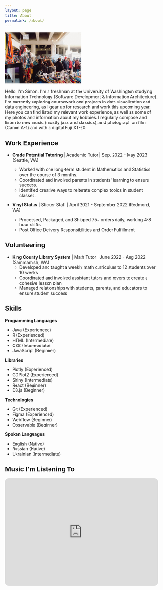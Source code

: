 ```yaml
---
layout: page
title: About
permalink: /about/
---
```


<img src="/DSCF3605.JPG" style="max-width: 50%; max-height: 50%;">

Hello! I'm Simon. I'm a freshman at the University of Washington studying Information Technology (Software Development & Information Architecture). I'm currently exploring coursework and projects in data visualization and data engineering, as I gear up for research and work this upcoming year. Here you can find listed my relevant work experience, as well as some of my photos and information about my hobbies. I regularly compose and listen to new music (mostly jazz and classics), and photograph on film (Canon A-1) and with a digital Fuji XT-20.

## Work Experience

- **Grade Potential Tutoring** | Academic Tutor | Sep. 2022 - May 2023 (Seattle, WA)
    * Worked with one long-term student in Mathematics and Statistics over the course of 3 months. 
    * Coordinated and involved parents in students' learning to ensure success.
    * Identified creative ways to reiterate complex topics in student classes.
    
- **Vinyl Status** | Sticker Staff | April 2021 - September 2022 (Redmond, WA)
    * Processed, Packaged, and Shipped 75+ orders daily, working 4-8 hour shifts 
    * Post Office Delivery Responsibilities and Order Fulfillment
    
## Volunteering

- **King County Library System** | Math Tutor | June 2022 - Aug 2022 (Sammamish, WA)
    * Developed and taught a weekly math curriculum to 12 students over 10 weeks
    * Coordinated and involved assistant tutors and rovers to create a cohesive lesson plan
    * Managed relationships with students, parents, and educators to ensure student success

## Skills

**Programming Languages**

- Java (Experienced)
- R (Experienced)
- HTML (Intermediate)
- CSS (Intermediate)
- JavaScript (Beginner)

**Libraries**

- Plotly (Experienced)
- GGPlot2 (Experienced)
- Shiny (Intermediate)
- React (Beginner)
- D3.js (Beginner)

**Technologies**

- Git (Experienced)
- Figma (Experienced)
- Webflow (Beginner)
- Observable (Beginner)

**Spoken Languages**

- English (Native)
- Russian (Native)
- Ukrainian (Intermediate)

## Music I'm Listening To

<iframe style="border-radius:12px" src="https://open.spotify.com/embed/playlist/5mD2z2wzcOnMPNjjjLBSyc?utm_source=generator&theme=0" width="100%" height="352" frameBorder="0" allowfullscreen="" allow="autoplay; clipboard-write; encrypted-media; fullscreen; picture-in-picture" loading="lazy"></iframe>
